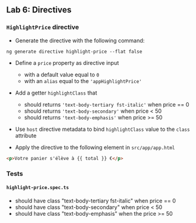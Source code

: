 ## Lab 6: Directives
### `HighlightPrice` directive

- Generate the directive with the following command:

```shell
ng generate directive highlight-price --flat false
```

- Define a `price` property as directive input
  - with a default value equal to `0`
  - with an `alias` equal to the `'appHighlightPrice'`
  
- Add a getter `highlightClass` that
  - should returns `'text-body-tertiary fst-italic'` when price == 0
  - should returns `'text-body-secondary'` when price < 50
  - should returns `'text-body-emphasis'` when price >= 50

- Use `host` directive metadata to bind `highlightClass` value to the `class` attribute 

- Apply the directive to the following element in `src/app/app.html`

```html
<p>Votre panier s'élève à {{ total }} €</p>
```

### Tests

#### `highlight-price.spec.ts`

- should have class "text-body-tertiary fst-italic" when price == 0
- should have class "text-body-secondary" when price < 50
- should have class "text-body-emphasis" when the price >= 50
